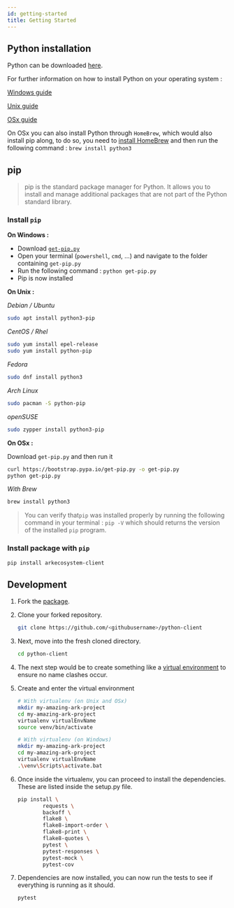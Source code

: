 ```yaml
---
id: getting-started
title: Getting Started
---
```


## Python installation

Python can be downloaded [here](https://www.python.org/downloads/).

For further information on how to install Python on your operating system :

[Windows guide](https://docs.python.org/3/using/windows.html)

[Unix guide](https://docs.python.org/3/using/unix.html)

[OSx guide](https://docs.python.org/3/using/mac.html)

On OSx you can also install Python through `HomeBrew`, which would also install pip along, to do so, you need to
[install HomeBrew](https://brew.sh/) and then run the following command : `brew install python3`

## pip

>  pip is the standard package manager for Python. It allows you to install and manage additional packages that are not 
> part of the Python standard library. 

### Install `pip`

**On Windows :**

* Download [`get-pip.py`](https://bootstrap.pypa.io/get-pip.py)
* Open your terminal (`powershell`, `cmd`, ...) and navigate to the folder containing `get-pip.py`
* Run the following command : `python get-pip.py`
* Pip is now installed

**On Unix :**

*Debian / Ubuntu*

```bash
sudo apt install python3-pip
```

*CentOS / Rhel*

```bash
sudo yum install epel-release
sudo yum install python-pip
```

*Fedora*

```bash
sudo dnf install python3
```

*Arch Linux*

```bash
sudo pacman -S python-pip
```

*openSUSE*

```bash
sudo zypper install python3-pip
```

**On OSx :**

Download `get-pip.py` and then run it

```bash
curl https://bootstrap.pypa.io/get-pip.py -o get-pip.py
python get-pip.py
```

*With Brew*

```bash
brew install python3
```

> You can verify that`pip` was installed properly by running the following command in your terminal : `pip -V` which 
> should returns the version of the installed `pip` program.


### Install package with `pip`

```bash
pip install arkecosystem-client
```

## Development

1. Fork the [package](https://github.com/ARKEcosystem/python-client).

2. Clone your forked repository.

   ```bash
   git clone https://github.com/<githubusername>/python-client
   ```

3. Next, move into the fresh cloned directory.

   ```bash
   cd python-client
   ```

4. The next step would be to create something like a [virtual environment](https://virtualenv.pypa.io/en/latest/) to ensure no name clashes occur.

5. Create and enter the virtual environment
    ```bash
    # With virtualenv (on Unix and OSx)
    mkdir my-amazing-ark-project
    cd my-amazing-ark-project
    virtualenv virtualEnvName
    source venv/bin/activate
    
    # With virtualenv (on Windows)
    mkdir my-amazing-ark-project
    cd my-amazing-ark-project
    virtualenv virtualEnvName
    .\venv\Scripts\activate.bat
    ```

6. Once inside the virtualenv, you can proceed to install the dependencies. These are listed inside the setup.py file.

   ```bash
   pip install \
           requests \
           backoff \
           flake8 \
           flake8-import-order \
           flake8-print \
           flake8-quotes \
           pytest \
           pytest-responses \
           pytest-mock \
           pytest-cov
   ```

7. Dependencies are now installed, you can now run the tests to see if everything is running as it should.

   ```bash
   pytest
   ```
